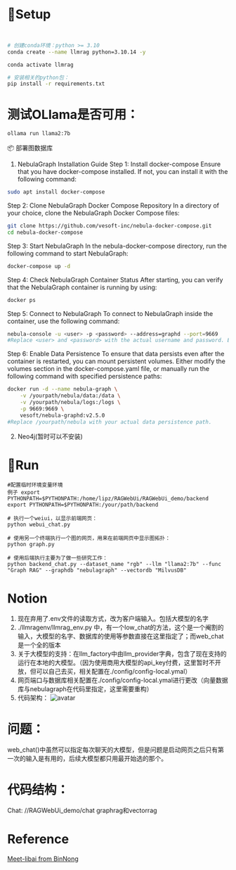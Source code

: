 # 🔨Setup

```bash


# 创建conda环境：python >= 3.10
conda create --name llmrag python=3.10.14 -y

conda activate llmrag

# 安装相关的python包：
pip install -r requirements.txt

```

# 测试OLlama是否可用：
```bash
ollama run llama2:7b
```


📦 部署图数据库
1. NebulaGraph Installation Guide
Step 1: Install docker-compose
Ensure that you have docker-compose installed. If not, you can install it with the following command:

```bash
sudo apt install docker-compose
```
Step 2: Clone NebulaGraph Docker Compose Repository
In a directory of your choice, clone the NebulaGraph Docker Compose files:

```bash
git clone https://github.com/vesoft-inc/nebula-docker-compose.git
cd nebula-docker-compose
```
Step 3: Start NebulaGraph
In the nebula-docker-compose directory, run the following command to start NebulaGraph:

```bash
docker-compose up -d
```
Step 4: Check NebulaGraph Container Status
After starting, you can verify that the NebulaGraph container is running by using:

```bash
docker ps
```
Step 5: Connect to NebulaGraph
To connect to NebulaGraph inside the container, use the following command:

```bash
nebula-console -u <user> -p <password> --address=graphd --port=9669
#Replace <user> and <password> with the actual username and password. Ensure that port 9669 is used for the default configuration.
```
Step 6: Enable Data Persistence
To ensure that data persists even after the container is restarted, you can mount persistent volumes. Either modify the volumes section in the docker-compose.yaml file, or manually run the following command with specified persistence paths:

```bash
docker run -d --name nebula-graph \
    -v /yourpath/nebula/data:/data \
    -v /yourpath/nebula/logs:/logs \
    -p 9669:9669 \
    vesoft/nebula-graphd:v2.5.0
#Replace /yourpath/nebula with your actual data persistence path.
```




2. Neo4j(暂时可以不安装)






# 💄Run 
```
#配置临时环境变量环境
例子 export PYTHONPATH=$PYTHONPATH:/home/lipz/RAGWebUi/RAGWebUi_demo/backend
export PYTHONPATH=$PYTHONPATH:/your/path/backend

```

```
# 执行一个weiui，以显示前端网页： 
python webui_chat.py

# 使用另一个终端执行一个图的网页，用来在前端网页中显示图拓扑：
python graph.py
```

```
# 使用后端执行主要为了做一些研究工作：
python backend_chat.py --dataset_name "rgb" --llm "llama2:7b" --func "Graph RAG" --graphdb "nebulagraph" --vectordb "MilvusDB"
```

# Notion

1. 现在弃用了.env文件的读取方式，改为客户端输入。包括大模型的名字
2. ./llmragenv/llmrag_env.py 中，有一个low_chat的方法，这个是一个阉割的输入，大模型的名字、数据库的使用等参数直接在这里指定了；而web_chat是一个全的版本
3. 关于大模型的支持：在llm_factory中由llm_provider字典，包含了现在支持的运行在本地的大模型。（因为使用商用大模型的api_key付费，这里暂时不开放，但可以自己去买，相关配置在./config/config-local.ymal）
4. 网页端口与数据库相关配置在./config/config-local.ymal进行更改（向量数据库与nebulagraph在代码里指定，这里需要重构）
5. 代码架构：
![avatar](./resource/codestruc/codestruc.bmp)


# 问题：
web_chat()中虽然可以指定每次聊天的大模型，但是问题是启动网页之后只有第一次的输入是有用的，后续大模型都只用最开始选的那个。
# 代码结构：

Chat:
/<yourpath>/RAGWebUi_demo/chat
graphrag和vectorrag




# Reference
[Meet-libai from BinNong](https://github.com/BinNong/meet-libai)